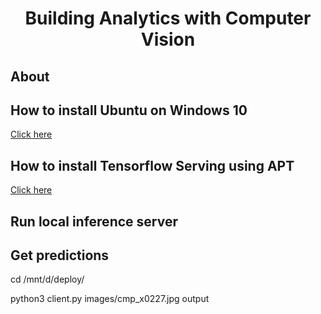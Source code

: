 <h1 align="center">Building Analytics with Computer Vision</h1>

<h2>About</h2>

<h2>How to install Ubuntu on Windows 10</h2>
<p>
  <a href="https://ubuntu.com/tutorials/install-ubuntu-on-wsl2-on-windows-10#1-overview">Click here</a>
</p>



<h2>How to install Tensorflow Serving using APT</h2>
<p>
  <a href="https://www.tensorflow.org/tfx/serving/setup#:~:text=GPU%20support.-,Installing%20using%20APT,model%2Dserver%2Duniversal%20if%20your%20processor%20does%20not%20support%20AVX%20instructions.,-Building%20from%20source">Click here</a>
</p>



<h2>Run local inference server</h2>
<p>
  
</p>



<h2>Get predictions</h2>
<p>
  cd /mnt/d/deploy/
</p>
<p>
  python3 client.py images/cmp_x0227.jpg output
</p>




